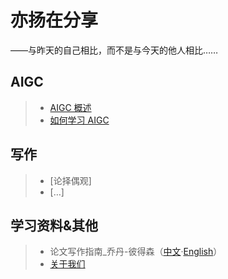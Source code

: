 # 亦扬在分享
——与昨天的自己相比，而不是与今天的他人相比……
## AIGC
> - [AIGC 概述](docs/文章1.md)
> - [如何学习 AIGC](docs/文章2.md)
## 写作
> - [论择偶观]
> - […]
## 学习资料&其他
> - 论文写作指南_乔丹-彼得森（[中文](docs/guide.md)·[English](docs/guide.md)）
> - [关于我们](docs/about.md)

